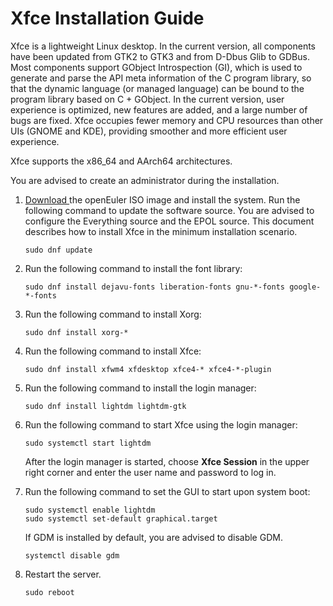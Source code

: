 # Xfce Installation Guide

Xfce is a lightweight Linux desktop. In the current version, all components have been updated from GTK2 to GTK3 and from D-Dbus Glib to GDBus. Most components support GObject Introspection (GI), which is used to generate and parse the API meta information of the C program library, so that the dynamic language (or managed language) can be bound to the program library based on C + GObject. In the current version, user experience is optimized, new features are added, and a large number of bugs are fixed. Xfce occupies fewer memory and CPU resources than other UIs (GNOME and KDE), providing smoother and more efficient user experience.

Xfce supports the x86\_64 and AArch64 architectures.

You are advised to create an administrator during the installation.

1. [Download ](https://openeuler.org/en/download/)the openEuler ISO image and install the system. Run the following command to update the software source. You are advised to configure the Everything source and the EPOL source. This document describes how to install Xfce in the minimum installation scenario.
   
   ```
   sudo dnf update
   ```

2. Run the following command to install the font library:
   
   ```
   sudo dnf install dejavu-fonts liberation-fonts gnu-*-fonts google-*-fonts
   ```

3. Run the following command to install Xorg:
   
   ```
   sudo dnf install xorg-*
   ```

4. Run the following command to install Xfce:
   
   ```
   sudo dnf install xfwm4 xfdesktop xfce4-* xfce4-*-plugin
   ```

5. Run the following command to install the login manager:
   
   ```
   sudo dnf install lightdm lightdm-gtk
   ```

6. Run the following command to start Xfce using the login manager:
   
   ````
   sudo systemctl start lightdm
   ````
   
   After the login manager is started, choose **Xfce Session** in the upper right corner and enter the user name and password to log in.

7. Run the following command to set the GUI to start upon system boot:
   
   ```
   sudo systemctl enable lightdm
   sudo systemctl set-default graphical.target
   ```
   
   If GDM is installed by default, you are advised to disable GDM.
   
   ```
   systemctl disable gdm
   ```

8. Restart the server.
   
   ```
   sudo reboot
   ```